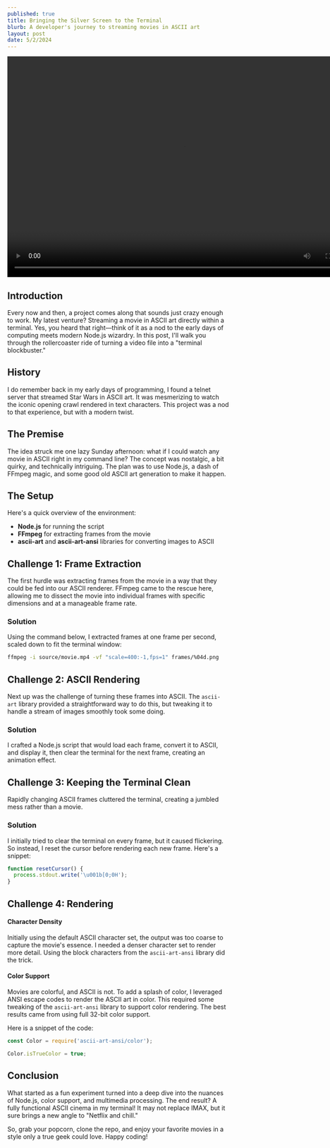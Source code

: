```yaml
---
published: true
title: Bringing the Silver Screen to the Terminal
blurb: A developer's journey to streaming movies in ASCII art
layout: post
date: 5/2/2024
---
```


<video width="800" height="500" controls>
  <source src="/videos/bunny.mp4" type="video/mp4">
  No video support.
</video>

## Introduction

Every now and then, a project comes along that sounds just crazy enough to work. My latest venture? Streaming a movie in ASCII art directly within a terminal. Yes, you heard that right—think of it as a nod to the early days of computing meets modern Node.js wizardry. In this post, I'll walk you through the rollercoaster ride of turning a video file into a "terminal blockbuster."

## History

I do remember back in my early days of programming, I found a telnet server that streamed Star Wars in ASCII art. It was mesmerizing to watch the iconic opening crawl rendered in text characters. This project was a nod to that experience, but with a modern twist.

## The Premise

The idea struck me one lazy Sunday afternoon: what if I could watch any movie in ASCII right in my command line? The concept was nostalgic, a bit quirky, and technically intriguing. The plan was to use Node.js, a dash of FFmpeg magic, and some good old ASCII art generation to make it happen.

## The Setup

Here's a quick overview of the environment:

- **Node.js** for running the script
- **FFmpeg** for extracting frames from the movie
- **ascii-art** and **ascii-art-ansi** libraries for converting images to ASCII

## Challenge 1: Frame Extraction

The first hurdle was extracting frames from the movie in a way that they could be fed into our ASCII renderer. FFmpeg came to the rescue here, allowing me to dissect the movie into individual frames with specific dimensions and at a manageable frame rate.

### Solution

Using the command below, I extracted frames at one frame per second, scaled down to fit the terminal window:

```bash
ffmpeg -i source/movie.mp4 -vf "scale=400:-1,fps=1" frames/%04d.png
```

## Challenge 2: ASCII Rendering

Next up was the challenge of turning these frames into ASCII. The `ascii-art` library provided a straightforward way to do this, but tweaking it to handle a stream of images smoothly took some doing.

### Solution

I crafted a Node.js script that would load each frame, convert it to ASCII, and display it, then clear the terminal for the next frame, creating an animation effect.

## Challenge 3: Keeping the Terminal Clean

Rapidly changing ASCII frames cluttered the terminal, creating a jumbled mess rather than a movie.

### Solution

I initially tried to clear the terminal on every frame, but it caused flickering. So instead, I reset the cursor before rendering each new frame. Here's a snippet:

```javascript
function resetCursor() {
  process.stdout.write('\u001b[0;0H');
}
```

## Challenge 4: Rendering

#### Character Density

Initially using the default ASCII character set, the output was too coarse to capture the movie's essence. I needed a denser character set to render more detail. Using the block characters from the `ascii-art-ansi` library did the trick.

#### Color Support

Movies are colorful, and ASCII is not. To add a splash of color, I leveraged ANSI escape codes to render the ASCII art in color. This required some tweaking of the `ascii-art-ansi` library to support color rendering. The best results came from using full 32-bit color support.

Here is a snippet of the code:

```javascript
const Color = require('ascii-art-ansi/color');

Color.isTrueColor = true;
```

## Conclusion

What started as a fun experiment turned into a deep dive into the nuances of Node.js, color support, and multimedia processing. The end result? A fully functional ASCII cinema in my terminal! It may not replace IMAX, but it sure brings a new angle to "Netflix and chill."

So, grab your popcorn, clone the repo, and enjoy your favorite movies in a style only a true geek could love. Happy coding!
